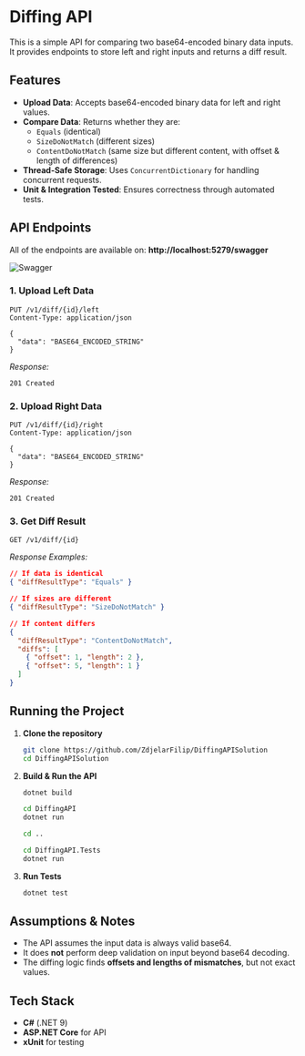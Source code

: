 # Diffing API

This is a simple API for comparing two base64-encoded binary data inputs. It provides endpoints to store left and right inputs and returns a diff result.

## Features

- **Upload Data**: Accepts base64-encoded binary data for left and right values.
- **Compare Data**: Returns whether they are:
  - `Equals` (identical)
  - `SizeDoNotMatch` (different sizes)
  - `ContentDoNotMatch` (same size but different content, with offset & length of differences)
- **Thread-Safe Storage**: Uses `ConcurrentDictionary` for handling concurrent requests.
- **Unit & Integration Tested**: Ensures correctness through automated tests.

## API Endpoints

All of the endpoints are available on:
**http://localhost:5279/swagger**

![Swagger](https://i.imgur.com/iCOZr2V.png)

### 1. Upload Left Data
```
PUT /v1/diff/{id}/left
Content-Type: application/json

{
  "data": "BASE64_ENCODED_STRING"
}
```
_Response:_
```
201 Created
```

### 2. Upload Right Data
```
PUT /v1/diff/{id}/right
Content-Type: application/json

{
  "data": "BASE64_ENCODED_STRING"
}
```
_Response:_
```
201 Created
```

### 3. Get Diff Result
```
GET /v1/diff/{id}
```
_Response Examples:_
```json
// If data is identical
{ "diffResultType": "Equals" }

// If sizes are different
{ "diffResultType": "SizeDoNotMatch" }

// If content differs
{
  "diffResultType": "ContentDoNotMatch",
  "diffs": [
    { "offset": 1, "length": 2 },
    { "offset": 5, "length": 1 }
  ]
}
```

## Running the Project

1. **Clone the repository**
   ```sh
   git clone https://github.com/ZdjelarFilip/DiffingAPISolution
   cd DiffingAPISolution
   ```

2. **Build & Run the API**
   ```sh
   dotnet build

   cd DiffingAPI
   dotnet run

   cd ..

   cd DiffingAPI.Tests
   dotnet run
   ```

3. **Run Tests**
   ```sh
   dotnet test
   ```

## Assumptions & Notes
- The API assumes the input data is always valid base64.
- It does **not** perform deep validation on input beyond base64 decoding.
- The diffing logic finds **offsets and lengths of mismatches**, but not exact values.

## Tech Stack
- **C#** (.NET 9)
- **ASP.NET Core** for API
- **xUnit** for testing

